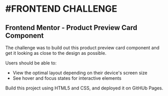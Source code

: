 # #FRONTEND CHALLENGE
## Frontend Mentor - Product Preview Card Component

The challenge was to build out this product preview card component and get it looking as close to the design as possible.

Users should be able to:
- View the optimal layout depending on their device's screen size
- See hover and focus states for interactive elements

Build this project using HTML5 and CSS, and deployed it on GitHUb Pages.